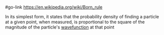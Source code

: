 #go-link https://en.wikipedia.org/wiki/Born_rule

In its simplest form, it states that the probability density of finding a particle at a given point, when measured, is proportional to the square of the magnitude of the particle's [wavefunction](https://en.wikipedia.org/wiki/Wavefunction "Wavefunction") at that point